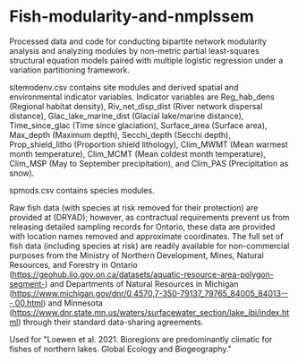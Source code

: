 # Fish-modularity-and-nmplssem

Processed data and code for conducting bipartite network modularity analysis and analyzing modules by non-metric partial least-squares structural equation models paired with multiple logistic regression under a variation partitioning framework.

sitemodenv.csv contains site modules and derived spatial and environmental indicator variables. Indicator variables are Reg_hab_dens (Regional habitat density), Riv_net_disp_dist (River network dispersal distance), Glac_lake_marine_dist (Glacial lake/marine distance), Time_since_glac (Time since glaciation), Surface_area (Surface area), Max_depth (Maximum depth), Secchi_depth (Secchi depth), Prop_shield_litho (Proportion shield lithology), Clim_MWMT (Mean warmest month temperature), Clim_MCMT (Mean coldest month temperature), Clim_MSP (May to September precipitation), and Clim_PAS (Precipitation as snow).

spmods.csv contains species modules.

Raw fish data (with species at risk removed for their protection) are provided at (DRYAD); however, as contractual requirements prevent us from releasing detailed sampling records for Ontario, these data are provided with location names removed and approximate coordinates. The full set of fish data (including species at risk) are readily available for non-commercial purposes from the Ministry of Northern Development, Mines, Natural Resources, and Forestry in Ontario (https://geohub.lio.gov.on.ca/datasets/aquatic-resource-area-polygon-segment-) and Departments of Natural Resources in Michigan (https://www.michigan.gov/dnr/0,4570,7-350-79137_79765_84005_84013---,00.html) and Minnesota (https://www.dnr.state.mn.us/waters/surfacewater_section/lake_ibi/index.html) through their standard data-sharing agreements.

Used for "Loewen et al. 2021. Bioregions are predominantly climatic for fishes of northern lakes. Global Ecology and Biogeography."
